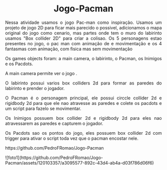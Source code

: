 <h1 align="center"> Jogo-Pacman </h1>
 
<p Align="justify">Nessa atividade usamos o jogo Pac-man como inspiração. Usamos um projeto de jogo 2D para ficar mais parecido o possivel, adicionamos o mapa original do jogo como cenario, mas partes onde tem o muro do labirinto usamos "Box collider 2D" para criar a colisao. Os 5 personagens estao presentes no jogo, o pac man com animação de e movimentação e os 4 fantasmas com animação, com fisica mas sem movimentação </p>
<p Align="justify">Os games objects foram: a main camera, o labirinto, o Pacman, os Inimigos e os Pacdots.</p>
<p Align="justify">A main camera permite ver o jogo .</p>
<p Align="justify">O labirinto possui varios box colliders 2d para formar as paredes do labirinto e prender o jogador.</p>
<p Align="justify">O Pacman é o personagem principal, ele possui circcle collider 2d e rigidbody 2d para que ele nao atravesse as paredes e colete os pacdots e um script para fazelo se movimentar.</p>
<p Align="justify">Os Inimigos possuem box collider 2d e rigidbody 2d para eles nao atravessarem as paredes e capturem o jogador.</p>
<p Align="justify">Os Pacdots sao os pontos do jogo, eles possuem box collider 2d com trigger para ativar o script toda vez que o pacman encostar nele.</p>

<p Align="justify">https://github.com/PedroFRomao/Jogo-Pacman</p>
 
<div center>
![foto1](https://github.com/PedroFRomao/Jogo-Pacman/assets/120103357/a3095577-892c-43d4-ab4a-d03f786d06f6)
</div>
